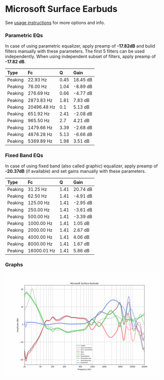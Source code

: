 # Microsoft Surface Earbuds
See [usage instructions](https://github.com/jaakkopasanen/AutoEq#usage) for more options and info.

### Parametric EQs
In case of using parametric equalizer, apply preamp of **-17.82dB** and build filters manually
with these parameters. The first 5 filters can be used independently.
When using independent subset of filters, apply preamp of **-17.82 dB**.

| Type    | Fc          |    Q | Gain     |
|:--------|:------------|:-----|:---------|
| Peaking | 22.93 Hz    | 0.45 | 18.45 dB |
| Peaking | 76.00 Hz    | 1.04 | -8.89 dB |
| Peaking | 276.69 Hz   | 0.66 | -4.77 dB |
| Peaking | 2873.83 Hz  | 1.81 | 7.83 dB  |
| Peaking | 20496.48 Hz | 0.1  | 5.13 dB  |
| Peaking | 651.92 Hz   | 2.41 | -2.08 dB |
| Peaking | 965.50 Hz   | 2.7  | 4.21 dB  |
| Peaking | 1479.66 Hz  | 3.39 | -2.68 dB |
| Peaking | 4876.28 Hz  | 5.13 | -6.66 dB |
| Peaking | 5369.89 Hz  | 1.98 | 3.51 dB  |

### Fixed Band EQs
In case of using fixed band (also called graphic) equalizer, apply preamp of **-20.37dB**
(if available) and set gains manually with these parameters.

| Type    | Fc          |    Q | Gain     |
|:--------|:------------|:-----|:---------|
| Peaking | 31.25 Hz    | 1.41 | 20.74 dB |
| Peaking | 62.50 Hz    | 1.41 | -4.91 dB |
| Peaking | 125.00 Hz   | 1.41 | -2.95 dB |
| Peaking | 250.00 Hz   | 1.41 | -3.61 dB |
| Peaking | 500.00 Hz   | 1.41 | -3.39 dB |
| Peaking | 1000.00 Hz  | 1.41 | 1.05 dB  |
| Peaking | 2000.00 Hz  | 1.41 | 2.67 dB  |
| Peaking | 4000.00 Hz  | 1.41 | 4.06 dB  |
| Peaking | 8000.00 Hz  | 1.41 | 1.67 dB  |
| Peaking | 16000.01 Hz | 1.41 | 5.86 dB  |

### Graphs
![](./Microsoft%20Surface%20Earbuds.png)